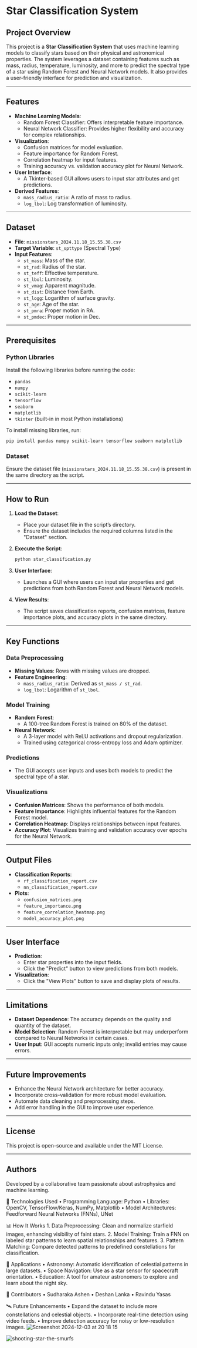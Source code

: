 # Star Classification System

## Project Overview
This project is a **Star Classification System** that uses machine learning models to classify stars based on their physical and astronomical properties. The system leverages a dataset containing features such as mass, radius, temperature, luminosity, and more to predict the spectral type of a star using Random Forest and Neural Network models. It also provides a user-friendly interface for prediction and visualization.

---

## Features
- **Machine Learning Models**:
  - Random Forest Classifier: Offers interpretable feature importance.
  - Neural Network Classifier: Provides higher flexibility and accuracy for complex relationships.
- **Visualization**:
  - Confusion matrices for model evaluation.
  - Feature importance for Random Forest.
  - Correlation heatmap for input features.
  - Training accuracy vs. validation accuracy plot for Neural Network.
- **User Interface**:
  - A Tkinter-based GUI allows users to input star attributes and get predictions.
- **Derived Features**:
  - `mass_radius_ratio`: A ratio of mass to radius.
  - `log_lbol`: Log transformation of luminosity.

---

## Dataset
- **File**: `missionstars_2024.11.18_15.55.38.csv`
- **Target Variable**: `st_spttype` (Spectral Type)
- **Input Features**:
  - `st_mass`: Mass of the star.
  - `st_rad`: Radius of the star.
  - `st_teff`: Effective temperature.
  - `st_lbol`: Luminosity.
  - `st_vmag`: Apparent magnitude.
  - `st_dist`: Distance from Earth.
  - `st_logg`: Logarithm of surface gravity.
  - `st_age`: Age of the star.
  - `st_pmra`: Proper motion in RA.
  - `st_pmdec`: Proper motion in Dec.

---

## Prerequisites

### Python Libraries
Install the following libraries before running the code:
- `pandas`
- `numpy`
- `scikit-learn`
- `tensorflow`
- `seaborn`
- `matplotlib`
- `tkinter` (built-in in most Python installations)

To install missing libraries, run:
```bash
pip install pandas numpy scikit-learn tensorflow seaborn matplotlib
```

### Dataset
Ensure the dataset file (`missionstars_2024.11.18_15.55.38.csv`) is present in the same directory as the script.

---

## How to Run
1. **Load the Dataset**:
   - Place your dataset file in the script’s directory.
   - Ensure the dataset includes the required columns listed in the "Dataset" section.

2. **Execute the Script**:
   ```bash
   python star_classification.py
   ```

3. **User Interface**:
   - Launches a GUI where users can input star properties and get predictions from both Random Forest and Neural Network models.

4. **View Results**:
   - The script saves classification reports, confusion matrices, feature importance plots, and accuracy plots in the same directory.

---

## Key Functions

### Data Preprocessing
- **Missing Values**: Rows with missing values are dropped.
- **Feature Engineering**:
  - `mass_radius_ratio`: Derived as `st_mass / st_rad`.
  - `log_lbol`: Logarithm of `st_lbol`.

### Model Training
- **Random Forest**:
  - A 100-tree Random Forest is trained on 80% of the dataset.
- **Neural Network**:
  - A 3-layer model with ReLU activations and dropout regularization.
  - Trained using categorical cross-entropy loss and Adam optimizer.

### Predictions
- The GUI accepts user inputs and uses both models to predict the spectral type of a star.

### Visualizations
- **Confusion Matrices**: Shows the performance of both models.
- **Feature Importance**: Highlights influential features for the Random Forest model.
- **Correlation Heatmap**: Displays relationships between input features.
- **Accuracy Plot**: Visualizes training and validation accuracy over epochs for the Neural Network.

---

## Output Files
- **Classification Reports**:
  - `rf_classification_report.csv`
  - `nn_classification_report.csv`
- **Plots**:
  - `confusion_matrices.png`
  - `feature_importance.png`
  - `feature_correlation_heatmap.png`
  - `model_accuracy_plot.png`

---

## User Interface
- **Prediction**:
  - Enter star properties into the input fields.
  - Click the "Predict" button to view predictions from both models.
- **Visualization**:
  - Click the "View Plots" button to save and display plots of results.

---

## Limitations
- **Dataset Dependence**: The accuracy depends on the quality and quantity of the dataset.
- **Model Selection**: Random Forest is interpretable but may underperform compared to Neural Networks in certain cases.
- **User Input**: GUI accepts numeric inputs only; invalid entries may cause errors.

---

## Future Improvements
- Enhance the Neural Network architecture for better accuracy.
- Incorporate cross-validation for more robust model evaluation.
- Automate data cleaning and preprocessing steps.
- Add error handling in the GUI to improve user experience.

---

## License
This project is open-source and available under the MIT License.

---

## Authors
Developed by a collaborative team passionate about astrophysics and machine learning.





🧠 Technologies Used 
        •       Programming Language: Python
	•	Libraries: OpenCV, TensorFlow/Keras, NumPy, Matplotlib
	•	Model Architectures: Feedforward Neural Networks (FNNs), UNet

 📊 How It Works
        1.	Data Preprocessing: Clean and normalize starfield images, enhancing visibility of faint stars.
	2.	Model Training: Train a FNN on labeled star patterns to learn spatial relationships and features.
	3.	Pattern Matching: Compare detected patterns to predefined constellations for classification.


 🌌 Applications
        •	Astronomy: Automatic identification of celestial patterns in large datasets.
	•	Space Navigation: Use as a star sensor for spacecraft orientation.
	•	Education: A tool for amateur astronomers to explore and learn about the night sky.

 🤝 Contributors
        •	Sudharaka Ashen
	•	Deshan Lanka
	•	Ravindu Yasas

 🛰️ Future Enhancements
        •	Expand the dataset to include more constellations and celestial objects.
	•	Incorporate real-time detection using video feeds.
	•	Improve detection accuracy for noisy or low-resolution images.
![Screenshot 2024-12-03 at 20 18 15](https://github.com/user-attachments/assets/96819c79-bc41-47b2-9fa4-e391c2760580)


![shooting-star-the-smurfs](https://github.com/user-attachments/assets/42d3992a-4478-4838-a196-8974236a073a)


